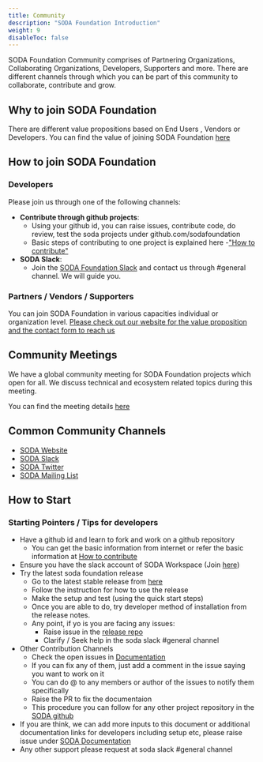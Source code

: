 ```yaml
---
title: Community
description: "SODA Foundation Introduction"
weight: 9
disableToc: false
---
```

SODA Foundation Community comprises of Partnering Organizations, Collaborating Organizations, Developers, Supporters and more. There are different channels through which you can be part of this community to collaborate, contribute and grow.

## Why to join SODA Foundation
There are different value propositions based on End Users , Vendors or Developers. You can find the value of joining SODA Foundation [here](https://sodafoundation.io/the-foundation/join/)

## How to join SODA Foundation
### Developers
Please join us through one of the following channels:

- **Contribute through github projects**: 
	- Using your github id, you can raise issues, contribute code, do review, test the soda projects under github.com/sodafoundation
	- Basic steps of contributing to one project is explained here -["How to contribute"](https://github.com/sodafoundation/documentation/blob/master/content/community/how-to-contribute.md)
- **SODA Slack**: 
	- Join the [SODA Foundation Slack](%28https://sodafoundation.io/slack%29) and contact us through #general channel. We will guide you.

### Partners / Vendors / Supporters
You can join SODA Foundation in various capacities individual or organization level. [Please check out our website for the value proposition and the contact form to reach us](https://sodafoundation.io/the-foundation/join/)

## Community Meetings
We have a global community meeting for SODA Foundation projects which open for all. We discuss technical and ecosystem related topics during this meeting. 

You can find the meeting details [here](https://bit.ly/sodaglobalcommunitymeeting)

## Common Community Channels
 - [SODA Website](https://sodafoundation.io/)
 - [SODA Slack](https://sodafoundation.io/slack)
 - [SODA Twitter](https://twitter.com/sodafoundation)
 - [SODA Mailing List](https://lists.sodafoundation.io)
 
 ## How to Start
  ### Starting Pointers / Tips for developers
  - Have a github id and learn to fork and work on a github repository
	  - You can get the basic information from internet or refer the basic information at [How to contribute](https://github.com/sodafoundation/documentation/blob/master/content/community/how-to-contribute.md)
  - Ensure you have the slack account of SODA Workspace (Join [here](https://sodafoundation.io/slack/))
   - Try the latest soda foundation release
	  - Go to the latest stable release from [here](https://github.com/sodafoundation/releases/releases)
	  - Follow the instruction for how to use the release
	  - Make the setup and test (using the quick start steps)
	  - Once you are able to do, try developer method of installation from the release notes.
	  - Any point, if yo is you are facing any issues: 
		  - Raise issue in the [release repo](https://github.com/sodafoundation/releases/issues)
		  - Clarify / Seek help in the soda slack #general channel
  - Other Contribution Channels
	  - Check the open issues in [Documentation](https://github.com/sodafoundation/documentation/issues)
	  - If you can fix any of them, just add a comment in the issue saying you want to work on it
	  - You can do @ to any members or author of the issues to notify them specifically
	  - Raise the PR to fix the documentaion
	  - This procedure you can follow for any other project repository in the [SODA github](https://github.com/sodafoundation)
  - If you are think, we can add more inputs to this document or additional documentation links for developers including setup etc, please raise issue under [SODA Documentation](https://github.com/sodafoundation/documentation/issues)
  - Any other support please request at soda slack #general channel
